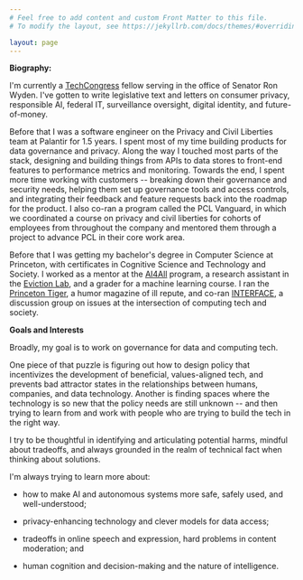 ```yaml
---
# Feel free to add content and custom Front Matter to this file.
# To modify the layout, see https://jekyllrb.com/docs/themes/#overriding-theme-defaults

layout: page
---
```


**Biography:**

I'm currently a <a href="https://www.techcongress.io">TechCongress</a> fellow serving in the office of Senator Ron Wyden. I've gotten to write legislative text and letters on consumer privacy, responsible AI, federal IT, surveillance oversight, digital identity, and future-of-money.

Before that I was a software engineer on the Privacy and Civil Liberties team at Palantir for 1.5 years. I spent most of my time building products for data governance and privacy. Along the way I touched most parts of the stack, designing and building things from APIs to data stores to front-end features to performance metrics and monitoring. Towards the end, I spent more time working with customers -- breaking down their governance and security needs, helping them set up governance tools and access controls, and integrating their feedback and feature requests back into the roadmap for the product. I also co-ran a program called the PCL Vanguard, in which we coordinated a course on privacy and civil liberties for cohorts of employees from throughout the company and mentored them through a project to advance PCL in their core work area.

Before that I was getting my bachelor's degree in Computer Science at Princeton, with certificates in Cognitive Science and Technology and Society. I worked as a mentor at the <a href="https://ai-4-all.org/">AI4All</a> program, a research assistant in the <a href="https://evictionlab.org/">Eviction Lab</a>, and a grader for a machine learning course. I ran the <a href="https://issuu.com/tigermagazine">Princeton Tiger</a>, a humor magazine of ill repute, and co-ran <a href="https://interface.cs.princeton.edu/">INTERFACE</a>, a discussion group on issues at the intersection of computing tech and society.

**Goals and Interests**

Broadly, my goal is to work on governance for data and computing tech.

One piece of that puzzle is figuring out how to design policy that incentivizes the development of beneficial, values-aligned tech, and prevents bad attractor states in the relationships between humans, companies, and data technology. Another is finding spaces where the technology is so new that the policy needs are still unknown -- and then trying to learn from and work with people who are trying to build the tech in the right way.

I try to be thoughtful in identifying and articulating potential harms, mindful about tradeoffs, and always grounded in the realm of technical fact when thinking about solutions.

I'm always trying to learn more about:

- how to make AI and autonomous systems more safe, safely used, and well-understood;

- privacy-enhancing technology and clever models for data access;

- tradeoffs in online speech and expression, hard problems in content moderation; and

- human cognition and decision-making and the nature of intelligence.
